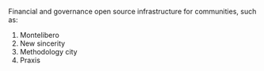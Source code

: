 Financial and governance open source infrastructure for communities, such as: 

1. Montelibero
2. New sincerity
3. Methodology city
4. Praxis
